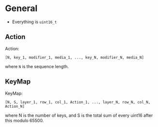 # General

- Everything is `uint16_t`

## Action

Action:
```
[N, key_1, modifier_1, media_1, ..., key_N, modifier_N, media_N]
```
where `N` is the sequence length.

## KeyMap

KeyMap:
```
[N, S, layer_1, row_1, col_1, Action_1, ..., layer_N, row_N, col_N, Action_N]
```
where N is the number of keys, and S is the total sum of every uint16 after this modulo 65500.
